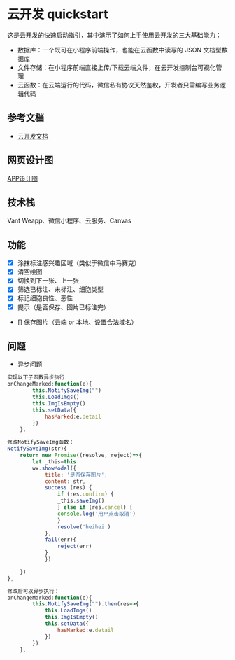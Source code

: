 # 云开发 quickstart

这是云开发的快速启动指引，其中演示了如何上手使用云开发的三大基础能力：

- 数据库：一个既可在小程序前端操作，也能在云函数中读写的 JSON 文档型数据库
- 文件存储：在小程序前端直接上传/下载云端文件，在云开发控制台可视化管理
- 云函数：在云端运行的代码，微信私有协议天然鉴权，开发者只需编写业务逻辑代码

## 参考文档

- [云开发文档](https://developers.weixin.qq.com/miniprogram/dev/wxcloud/basis/getting-started.html)

## 网页设计图
<a href="https://www.figma.com/file/Dy1muYpadKle7DboNcdcxF/%E7%99%BD%E7%BB%86%E8%83%9E%E6%A0%87%E6%B3%A8APP?node-id=0%3A1">APP设计图</a>

## 技术栈
Vant Weapp、微信小程序、云服务、Canvas

## 功能
- [x]  涂抹标注感兴趣区域（类似于微信中马赛克）
- [x]  清空绘图
- [x]  切换到下一张、上一张
- [x]  筛选已标注、未标注、细胞类型
- [x]  标记细胞良性、恶性
- [x]  提示（是否保存、图片已标注完）
- []  保存图片（云端 or 本地、设置合法域名）

## 问题
- 异步问题
```javascript
实现以下子函数异步执行
onChangeMarked:function(e){
        this.NotifySaveImg("")
        this.LoadImgs()
        this.ImgIsEmpty()
        this.setData({
            hasMarked:e.detail
        })
    },

修改NotifySaveImg函数：
NotifySaveImg(str){
    return new Promise((resolve, reject)=>{
        let _this=this
        wx.showModal({
            title: '是否保存图片',
            content: str,
            success (res) {
                if (res.confirm) {
                _this.saveImg()
                } else if (res.cancel) {
                console.log('用户点击取消')
                }
                resolve('heihei')
            },
            fail(err){
                reject(err)
            }
            })

    })
},

修改后可以异步执行：
onChangeMarked:function(e){
        this.NotifySaveImg("").then(res=>{
            this.LoadImgs()
            this.ImgIsEmpty()
            this.setData({
                hasMarked:e.detail
            })
        })
    },

```

